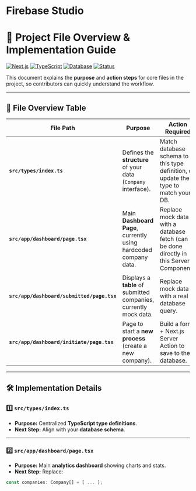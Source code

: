 # Firebase Studio

# 📂 Project File Overview & Implementation Guide

[![Next.js](https://img.shields.io/badge/Next.js-13+-000000?style=for-the-badge&logo=next.js)](https://nextjs.org/)
[![TypeScript](https://img.shields.io/badge/TypeScript-5+-3178C6?style=for-the-badge&logo=typescript)](https://www.typescriptlang.org/)
[![Database](https://img.shields.io/badge/Database-Connected-brightgreen?style=for-the-badge&logo=mysql)](#)
[![Status](https://img.shields.io/badge/Status-In%20Development-orange?style=for-the-badge)](#)

This document explains the **purpose** and **action steps** for core files in the project, so contributors can quickly understand the workflow.

---

## 📜 File Overview Table

| File Path | Purpose | Action Required |
|-----------|---------|-----------------|
| **`src/types/index.ts`** | Defines the **structure** of your data (`Company` interface). | Match database schema to this type definition, or update the type to match your DB. |
| **`src/app/dashboard/page.tsx`** | Main **Dashboard Page**, currently using hardcoded company data. | Replace mock data with a database fetch (can be done directly in this Server Component). |
| **`src/app/dashboard/submitted/page.tsx`** | Displays a **table** of submitted companies, currently mock data. | Replace mock data with a real database query. |
| **`src/app/dashboard/initiate/page.tsx`** | Page to start a **new process** (create a new company). | Build a form + Next.js Server Action to save to the database. |

---

## 🛠 Implementation Details

### 1️⃣ `src/types/index.ts`
- **Purpose:** Centralized **TypeScript type definitions**.  
- **Next Step:** Align with your **database schema**.

---

### 2️⃣ `src/app/dashboard/page.tsx`
- **Purpose:** Main **analytics dashboard** showing charts and stats.  
- **Next Step:** Replace:
```ts
const companies: Company[] = [ ... ];
